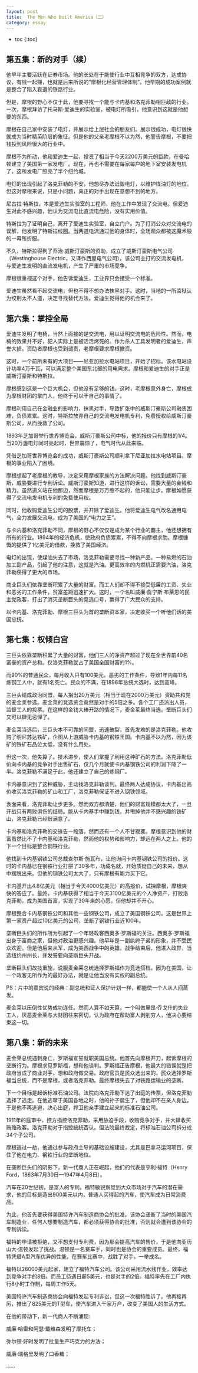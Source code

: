```yaml
---
layout: post
title:  The Men Who Built America（二）
category: essay 
---
```


* toc
{:toc}

## 第五集：新的对手（续）

他早年主要活跃在证券市场。他的长处在于能使行业中互相竞争的双方，达成协议，有钱一起赚，也就是后来所说的“摩根化经营管理体制”。他早期的成功案例就是整合了陷入衰退的铁路行业。

但是，摩根的野心不仅于此，他要寻找一个能与卡内基和洛克菲勒相匹敌的行业。一次，摩根拜访了托马斯·爱迪生的实验室，被电灯所吸引，他意识到这就是他想要的东西。

摩根在自己家中安装了电灯，并展示给上层社会的朋友们。展示很成功，电灯很快就成为当时精英阶层的象征。但是他的父亲老摩根不以为然，他警告摩根，不要把钱投到风险很大的行业中。

摩根不为所动，他和爱迪生一起，投资了相当于今天2200万美元的巨款，在曼哈顿建立了美国第一家发电厂。现在，再也不需要在每家每户的地下室安装发电机了，这所发电厂照亮了半个纽约城。

电灯的出现引起了洛克菲勒的不安，他想尽办法诋毁电灯，以维护煤油灯的地位。但这对摩根来说，只是小问题，真正的对手出现在意想不到的地方。

尼古拉·特斯拉，本是爱迪生实验室的工程师，他在工作中发现了交流电。但爱迪生对此不感兴趣，他认为交流电比直流电危险，没有实用价值。

特斯拉为了证明自己，离开了爱迪生实验室，自立门户。为了打消公众对交流电的误解，他发明了特斯拉线圈。当两道电流通过他的身体时，全场观众都被这魔术般的一幕所折服。

不久，特斯拉得到了乔治·威斯汀豪斯的资助，成立了威斯汀豪斯电气公司（Westinghouse Electric，又译作西屋电气公司）。该公司主打的交流发电机，与爱迪生发明的直流发电机，产生了严重的市场竞争。

摩根很重视这个对手，他告诉爱迪生，工业界只会接受一个标准。

爱迪生虽然看不起交流电，但也不得不想办法抹黑对手。这时，当地的一所监狱认为绞刑太不人道，决定寻找替代方法。爱迪生觉得他的机会来了。

## 第六集：掌控全局

爱迪生发明了电椅，当然上面接的是交流电，用以证明交流电的危险性。然而，电椅的效果并不好，犯人实际上是被活活烤死的。作为杀人工具发明者的爱迪生，声誉大损。资助者摩根也受到谴责，老摩根要求摩根撤资。

这时，一个前所未有的大项目——尼亚加拉水电站项目，开始了招标。该水电站设计功率4万千瓦，可以满足整个美国东北部的用电需求。摩根和爱迪生的对手正是威斯汀豪斯和特斯拉。

摩根感到这是一个巨大机会，但他没有足够的钱。这时，老摩根意外身亡，摩根成为摩根财团的掌门人，他终于可以干自己的事情了。

摩根利用自己在金融业的影响力，抹黑对手，导致扩张中的威斯汀豪斯公司融资困难，负债累累。这时，特斯拉放弃自己的交流电发电机专利，免费授权给威斯汀豪斯公司，从而挽救了公司。

1893年芝加哥举行世界博览会，威斯汀豪斯公司中标，他的报价只有摩根的1/4。当20万盏电灯同时亮起时，世界震惊了，电气时代从此来临。

凭借芝加哥世界博览会的成功，威斯汀豪斯公司顺利拿下尼亚加拉水电站项目。摩根的事业陷入了困境。

摩根想起了老摩根的教导，决定采用摩根家族的方法解决问题。他找到威斯汀豪斯，威胁要进行专利诉讼。威斯汀豪斯知道，进行这样的诉讼，需要大量的金钱和精力。虽然道义站在他那边，然而摩根是万万惹不起的，他只能让步。摩根如愿获得了交流电发电机专利的免费使用权。

同时，他收购爱迪生公司的股票，并开除了爱迪生。他将爱迪生电气改名通用电气，全力发展交流电，成为了美国的“电力之王”。

与卡内基和洛克菲勒不同，摩根的野心不仅仅是成为某个行业的霸主，他还想拥有所有的行业。1894年的经济危机，使政府负债累累，不得不向摩根求助。摩根慷慨的提供了1亿美元的借款，挽救了美国经济。

电灯的出现，使煤油失去了市场，洛克菲勒需要寻找一种新产品。一种易燃的石油加工副产品，引起了他的注意，这就是汽油。更高效率的内燃机正需要汽油，洛克菲勒获得了更大的市场。

商业巨头们依靠垄断积累了大量的财富。而工人们却不得不接受低廉的工资、失业和恶劣的工作条件，贫富差距迅速扩大。这时，一个名叫威廉·詹宁斯·布莱恩的民主党政客，打出了消灭垄断巨头的竞选口号，赢得了广大民众的支持。

以卡内基、洛克菲勒、摩根三巨头为首的垄断资本家，决定收买一个听他们话的美国总统。

## 第七集：权倾白宫

三巨头依靠垄断积累了大量的财富，他们三人的净资产超过了现在全世界前40名富豪的资产总和。仅洛克菲勒就占了美国全国财富的1%。

而90%的普通民众，每月收入只有100美元。恶劣的工作条件，导致1年内每11名炼钢工人中，就有1名死亡。民众的不满，在1896年总统大选时，达到高峰。

三巨头结成政治同盟，每人捐出20万美元（相当于现在2000万美元）资助共和党的麦金莱参选。麦金莱的竞选资金竟然是对手的5倍之多。各个工厂还派出人员，监督工人的投票。在这样的金钱大棒开路的情况下，麦金莱最终当选。垄断巨头们又可以肆无忌惮了。

麦金莱当选后，三巨头本不可靠的同盟，迅速破裂，首先发难的是洛克菲勒。他收购了明尼苏达铁矿，企图从上游威胁卡内基的钢铁王国。卡内基不以为然，因为该矿的铁矿石品位太低，没有什么用处。

但这一次，他失算了。技术进步，使人们掌握了利用这种矿石的方法。洛克菲勒低价向卡内基的竞争对手出售矿石，仅几个月就使卡内基钢铁公司的利润下降了一半。洛克菲勒不满足于此，他还建立了自己的炼钢厂。

卡内基意识到了这种威胁，主动找洛克菲勒谈判。最终两人达成协议，卡内基出高价收买洛克菲勒的矿山和工厂，洛克菲勒保证不进入钢铁领域。

表面来看，洛克菲勒让步更多。然而双方都清楚，他们的财富规模都太大了，一旦开战只有两败俱伤的结局。能从卡内基手中赚到钱，并甩掉他并不感兴趣的铁矿山，洛克菲勒已经很满意了。

卡内基和洛克菲勒的交锋告一段落，然而还有一个人不甘寂寞。摩根意识到他的财富虽然比不了卡内基和洛克菲勒，然而他的权势和影响力，却远在两人之上。他的下一个目标是整合钢铁行业。

他找到卡内基钢铁公司总裁查尔斯·施瓦布，让他询问卡内基钢铁公司的报价。这时的卡内基已在钢铁行业打拼了30多年，功成名就，开始质疑自己的未来，想从中摆脱出来。但他的钢铁公司太大了，只有摩根有能力买下它。

卡内基开出4.8亿美元（相当于今天4000亿美元）的高报价，试探摩根，摩根爽快的答应了。最终，卡内基获得了相当于今天3100亿美元的个人净资产，打败洛克菲勒，成为美国首富，实现了30年来的心愿，但他却并不开心。

摩根整合卡内基钢铁公司和其他一些钢铁公司，成立了美国钢铁公司。这是世界上第一家资产超过10亿美元的公司，垄断了钢铁行业近100年。

垄断巨头们的所作所为引起了一个年轻政客西奥多·罗斯福的关注。西奥多·罗斯福出身于富商之家，但他对政治更感兴趣。他早年是一副纨绔子弟的形象，并不受民众欢迎。但是他后来从军，成为美西战争中的英雄。战争结束后，他进入政界，当选纽约州州长，并发誓要向垄断巨头开战。

垄断巨头们故技重施，说服麦金莱总统选择罗斯福作为竞选搭档。因为在美国，让一个政客无所作为的最好办法，就是让他当没有实权的副总统。

PS：片中的嘉宾说的经典：副总统和证人保护计划一样，都能使一个人从人间蒸发。

麦金莱以压倒性优势成功连任。然而人算不如天算，一个叫做里昂·乔戈什的失业工人，厌恶麦金莱与大财团往来密切，认为政府在帮助富人剥削穷人，他决心要结束这一切。

## 第八集：新的未来

麦金莱总统遇刺身亡，罗斯福宣誓就职美国总统。他首先向摩根开刀，起诉摩根的垄断行为。摩根求见罗斯福，想和他谈判。罗斯福正告摩根，他最大的错误就是把政府当成了商业对手，想和政府做交易。政府官员是民众选出来的，民众选择罗斯福当总统，而不是摩根，或者洛克菲勒。最终摩根失去了对铁路运输业的垄断。

下一个目标是起诉标准石油公司。法院向洛克菲勒下达了出庭的传票，但洛克菲勒选择了逃走。在他逃窜于美国各地之时，他的孙子诞生了，但他却不在亲人身边。于是他不再逃避，决心出庭，捍卫他亲手建立起来的标准石油公司。

1911年的庭审中，控方指控洛克菲勒，采用胁迫手段，收购竞争对手，并大肆收买贿赂政客。洛克菲勒对于指控统统否认。但法院最终裁定，将标准石油公司拆分成34个子公司。

摩根逃过一劫，他通过参与政府主导的基础设施建设，尤其是巴拿马运河项目，保住了他在电力、钢铁行业的垄断地位。

在垄断巨头们的阴影下，新一代商人正在崛起，他们的代表是亨利·福特（Henry Ford，1863年7月30日—1947年4月8日）。

汽车在20世纪初，是富人的专利。福特敏锐察觉到大众市场对于汽车的潜在需求，他的目标是造出900美元以内，普通人买得起的汽车，使汽车成为日常消费品。

为此，他首先要获得美国特许汽车制造商协会的批准。该协会垄断了当时的美国汽车制造业，任何人想要制造汽车，都必须获得协会的批准，否则就会遭到该协会的专利诉讼。

福特的申请被拒绝，又不想支付专利费，因为那会提高汽车的售价，于是他向亚历山大·温顿发起了挑战。温顿是一名赛车手，同时也是协会的重要成员。最终，福特凭借A型汽车优异的性能，在赛车比赛中，战胜了对手，一举成名。

福特以28000美元起家，建立了福特汽车公司。该公司采用流水线作业，效率达到竞争对手的8倍。而员工待遇日薪5美元，也是对手的2倍。福特率先在工厂内执行8小时工作制，每周工作5天。

美国特许汽车制造商协会向福特发起专利诉讼，但这一次福特胜诉了。他再接再厉，推出了825美元的T型车，使汽车进入千家万户，改变了美国人的生活方式。

在他的带动下，新一代商人不断涌现:

威廉·哈雷和阿瑟·戴维森发明了摩托车；

弥尔顿·好时发明了批量生产巧克力的方法；

威廉·瑞格里发明了口香糖；

......
